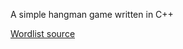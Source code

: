 A simple hangman game written in C++

[Wordlist source](https://www.mit.edu/~ecprice/wordlist.10000)
